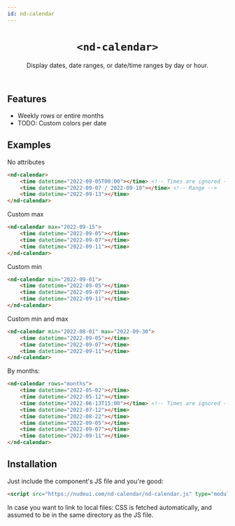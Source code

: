 ```yaml
---
id: nd-calendar
---
```


<header>

# `<nd-calendar>`

Display dates, date ranges, or date/time ranges by day or hour.

</header>

<main>

## Features

- Weekly rows or entire months
- TODO: Custom colors per date

## Examples

No attributes

```html
<nd-calendar>
	<time datetime="2022-09-05T00:00"></time> <!-- Times are ignored -->
	<time datetime="2022-09-07 / 2022-09-10"></time> <!-- Range -->
	<time datetime="2022-09-13"></time>
</nd-calendar>
```

Custom max
```html
<nd-calendar max="2022-09-15">
	<time datetime="2022-09-05"></time>
	<time datetime="2022-09-07"></time>
	<time datetime="2022-09-11"></time>
</nd-calendar>
```

Custom min
```html
<nd-calendar min="2022-09-01">
	<time datetime="2022-09-05"></time>
	<time datetime="2022-09-07"></time>
	<time datetime="2022-09-11"></time>
</nd-calendar>
```

Custom min and max
```html
<nd-calendar min="2022-08-01" max="2022-09-30">
	<time datetime="2022-09-05"></time>
	<time datetime="2022-09-07"></time>
	<time datetime="2022-09-11"></time>
</nd-calendar>
```

By months:

```html
<nd-calendar rows="months">
	<time datetime="2022-05-02"></time>
	<time datetime="2022-05-12"></time>
	<time datetime="2022-06-13T15:00"></time> <!-- Times are ignored -->
	<time datetime="2022-07-12"></time>
	<time datetime="2022-08-22"></time>
	<time datetime="2022-09-05"></time>
	<time datetime="2022-09-07"></time>
	<time datetime="2022-09-11"></time>
</nd-calendar>
```


## Installation

Just include the component's JS file and you're good:

```html
<script src="https://nudeui.com/nd-calendar/nd-calendar.js" type="module"></script>
```

In case you want to link to local files: CSS is fetched automatically, and assumed to be in the same directory as the JS file.

</main>